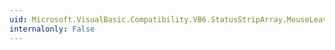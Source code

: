 ```yaml
---
uid: Microsoft.VisualBasic.Compatibility.VB6.StatusStripArray.MouseLeave
internalonly: False
---
```


